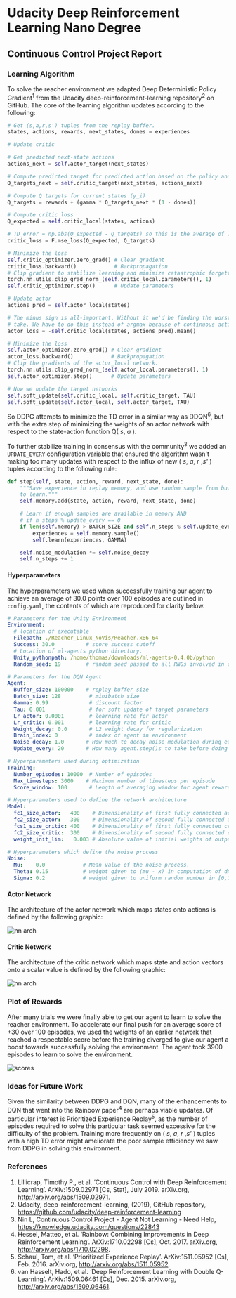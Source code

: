 # Udacity Deep Reinforcement Learning Nano Degree
## Continuous Control Project Report

### Learning Algorithm

<!-- The report clearly describes the learning algorithm, along with the chosen hyperparameters. It also describes the model architectures for any neural networks. -->
To solve the reacher environment we adapted Deep Deterministic Policy Gradient<sup>1</sup> from the Udacity deep-reinforcement-learning repository<sup>2</sup> on GitHub. The core of the learning algorithm updates according to the following:
```python
# Get (s,a,r,s') tuples from the replay buffer.
states, actions, rewards, next_states, dones = experiences

# Update critic

# Get predicted next-state actions
actions_next = self.actor_target(next_states)

# Compute predicted target for predicted action based on the policy and s'.
Q_targets_next = self.critic_target(next_states, actions_next)

# Compute Q targets for current states (y_i)
Q_targets = rewards + (gamma * Q_targets_next * (1 - dones))

# Compute critic loss
Q_expected = self.critic_local(states, actions)

# TD_error = np.abs(Q_expected - Q_targets) so this is the average of TD_error^2
critic_loss = F.mse_loss(Q_expected, Q_targets)

# Minimize the loss
self.critic_optimizer.zero_grad() # Clear gradient
critic_loss.backward()            # Backpropagation
# Clip gradient to stabilize learning and minimize catastrophic forgetting
torch.nn.utils.clip_grad_norm_(self.critic_local.parameters(), 1)
self.critic_optimizer.step()      # Update parameters

# Update actor
actions_pred = self.actor_local(states)

# The minus sign is all-important. Without it we'd be finding the worst action to
# take. We have to do this instead of argmax because of continuous action space.
actor_loss = -self.critic_local(states, actions_pred).mean()

# Minimize the loss
self.actor_optimizer.zero_grad() # Clear gradient
actor_loss.backward()            # Backpropagation
# Clip the gradients of the actor_local network.
torch.nn.utils.clip_grad_norm_(self.actor_local.parameters(), 1)
self.actor_optimizer.step()      # Update parameters

# Now we update the target networks
self.soft_update(self.critic_local, self.critic_target, TAU)
self.soft_update(self.actor_local, self.actor_target, TAU)
```
So DDPG attempts to minimize the TD error in a similar way as DDQN<sup>6</sup>, but with the extra step of minimizing the weights of an actor network with respect to the state-action function Q( _s_, _a_ ).

To further stabilize training in consensus with the community<sup>3</sup> we added an `UPDATE_EVERY` configuration variable that ensured the algorithm wasn't making too many updates with respect to the influx of new ( _s_, _a_, _r_ ,_s'_ ) tuples according to the following rule:
```python
def step(self, state, action, reward, next_state, done):
    """Save experience in replay memory, and use random sample from buffer
    to learn."""
    self.memory.add(state, action, reward, next_state, done)

    # Learn if enough samples are available in memory AND
    # if n_steps % update_every == 0
    if len(self.memory) > BATCH_SIZE and self.n_steps % self.update_every == 0:
        experiences = self.memory.sample()
        self.learn(experiences, GAMMA)

    self.noise_modulation *= self.noise_decay
    self.n_steps += 1
```

#### Hyperparameters
The hyperparameters we used when successfully training our agent to achieve an average of 30.0 points over 100 episodes are outlined in `config.yaml`, the contents of which are reproduced for clarity below.

```yaml
# Parameters for the Unity Environment
Environment:
  # location of executable
  Filepath: ./Reacher_Linux_NoVis/Reacher.x86_64
  Success: 30.0          # score success cutoff
  # Location of ml-agents python directory.
  Unity_pythonpath: /home/thomas/downloads/ml-agents-0.4.0b/python
  Random_seed: 19        # random seed passed to all RNGs involved in code.

# Parameters for the DQN Agent
Agent:
  Buffer_size: 100000    # replay buffer size
  Batch_size: 128         # minibatch size
  Gamma: 0.99             # discount factor
  Tau: 0.001              # for soft update of target parameters
  Lr_actor: 0.0001        # learning rate for actor
  Lr_critic: 0.001        # learning rate for critic
  Weight_decay: 0.0       # L2 weight decay for regularization
  Brain_index: 0          # index of agent in environment
  Noise_decay: 1.0       # How much to decay noise modulation during each step.
  Update_every: 20       # How many agent.step()s to take before doing a learning step.

# Hyperparameters used during optimization
Training:
  Number_episodes: 10000  # Number of episodes
  Max_timesteps: 3000    # Maximum number of timesteps per episode
  Score_window: 100       # Length of averaging window for agent rewards

# Hyperparameters used to define the network architecture
Model:
  fc1_size_actor:   400    # Dimensionality of first fully connected actor layer
  fc2_size_actor:   300    # Dimensionality of second fully connected actor layer
  fcs1_size_critic: 400    # Dimensionality of first fully connected critic layer
  fc2_size_critic:  300    # Dimensionality of second fully connected critic layer
  weight_init_lim:   0.003 # Absolute value of initial weights of output layers

# Hyperparameters which define the noise process
Noise:
  Mu:    0.0            # Mean value of the noise process.
  Theta: 0.15           # weight given to (mu - x) in computation of dx
  Sigma: 0.2            # weight given to uniform random number in [0,1)

```

#### Actor Network
The architecture of the actor network which maps states onto actions is defined by the following graphic:

![nn arch](./actor_network.png)


#### Critic Network
The architecture of the critic network which maps state and action vectors onto a scalar value is defined by the following graphic:

![nn arch](./critic_network.png)

### Plot of Rewards

<!-- A plot of rewards per episode is included to illustrate that the agent is able to receive an average reward (over 100 episodes) of at least +30. The submission reports the number of episodes needed to solve the environment. -->
After many trials we were finally able to get our agent to learn to solve the reacher environment. To accelerate our final push for an average score of +30 over 100 episodes, we used the weights of an earlier network that reached a respectable score before the training diverged to give our agent a boost towards successfully solving the environment. The agent took 3900 episodes to learn to solve the environment.

![scores](./averaged_learning_curve.png)

### Ideas for Future Work

<!-- The submission has concrete future ideas for improving the agent's performance. -->
Given the similarity between DDPG and DQN, many of the enhancements to DQN that went into the Rainbow paper<sup>4</sup> are perhaps viable updates. Of particular interest is Prioritized Experience Replay<sup>5</sup>, as the number of episodes required to solve this particular task seemed excessive for the difficulty of the problem. Training more frequently on ( _s_, _a_, _r_ ,_s'_ ) tuples with a high TD error might ameliorate the poor sample efficiency we saw from DDPG in solving this environment.

### References
1. Lillicrap, Timothy P., et al. ‘Continuous Control with Deep Reinforcement Learning’. ArXiv:1509.02971 [Cs, Stat], July 2019. arXiv.org, http://arxiv.org/abs/1509.02971.
2. Udacity, deep-reinforcement-learning, (2019), GitHub repository, https://github.com/udacity/deep-reinforcement-learning
3. Nin L, Continuous Control Project - Agent Not Learning - Need Help, https://knowledge.udacity.com/questions/22843
4. Hessel, Matteo, et al. ‘Rainbow: Combining Improvements in Deep Reinforcement Learning’. ArXiv:1710.02298 [Cs], Oct. 2017. arXiv.org, http://arxiv.org/abs/1710.02298.
5. Schaul, Tom, et al. ‘Prioritized Experience Replay’. ArXiv:1511.05952 [Cs], Feb. 2016. arXiv.org, http://arxiv.org/abs/1511.05952.
6. van Hasselt, Hado, et al. ‘Deep Reinforcement Learning with Double Q-Learning’. ArXiv:1509.06461 [Cs], Dec. 2015. arXiv.org, http://arxiv.org/abs/1509.06461.
